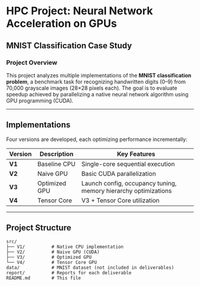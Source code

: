  
# HPC Project: Neural Network Acceleration on GPUs
## MNIST Classification Case Study

### Project Overview
This project analyzes multiple implementations of the **MNIST classification problem**, a benchmark task for recognizing handwritten digits (0–9) from 70,000 grayscale images (28×28 pixels each). The goal is to evaluate speedup achieved by parallelizing a native neural network algorithm using GPU programming (CUDA).

---

## Implementations
Four versions are developed, each optimizing performance incrementally:

| Version | Description | Key Features |
|---------|-------------|--------------|
| **V1**  | Baseline CPU | Single-core sequential execution |
| **V2**  | Naive GPU   | Basic CUDA parallelization |
| **V3**  | Optimized GPU | Launch config, occupancy tuning, memory hierarchy optimizations |
| **V4**  | Tensor Core  | V3 + Tensor Core utilization |

---

## Project Structure
```plaintext
src/
├── V1/          # Native CPU implementation
├── V2/          # Naive GPU (CUDA)
├── V3/          # Optimized GPU
└── V4/          # Tensor Core GPU
data/            # MNIST dataset (not included in deliverables)
report/          # Reports for each deliverable
README.md        # This file

